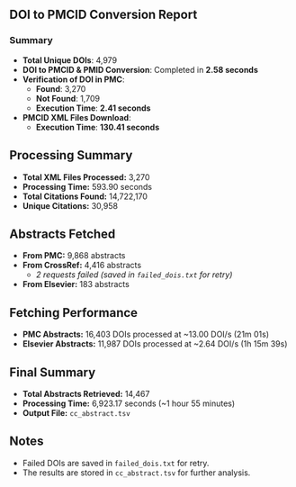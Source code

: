 ## DOI to PMCID Conversion Report

### Summary
- **Total Unique DOIs**: 4,979
- **DOI to PMCID & PMID Conversion**: Completed in **2.58 seconds**
- **Verification of DOI in PMC**:
  - **Found**: 3,270
  - **Not Found**: 1,709
  - **Execution Time**: **2.41 seconds**
- **PMCID XML Files Download**:
  - **Execution Time**: **130.41 seconds**


## Processing Summary
- **Total XML Files Processed:** 3,270
- **Processing Time:** 593.90 seconds
- **Total Citations Found:** 14,722,170
- **Unique Citations:** 30,958

## Abstracts Fetched
- **From PMC:** 9,868 abstracts
- **From CrossRef:** 4,416 abstracts
  - *2 requests failed (saved in `failed_dois.txt` for retry)*
- **From Elsevier:** 183 abstracts

## Fetching Performance
- **PMC Abstracts:** 16,403 DOIs processed at ~13.00 DOI/s (21m 01s)
- **Elsevier Abstracts:** 11,987 DOIs processed at ~2.64 DOI/s (1h 15m 39s)

## Final Summary
- **Total Abstracts Retrieved:** 14,467
- **Processing Time:** 6,923.17 seconds (~1 hour 55 minutes)
- **Output File:** `cc_abstract.tsv`

## Notes
- Failed DOIs are saved in `failed_dois.txt` for retry.
- The results are stored in `cc_abstract.tsv` for further analysis.

